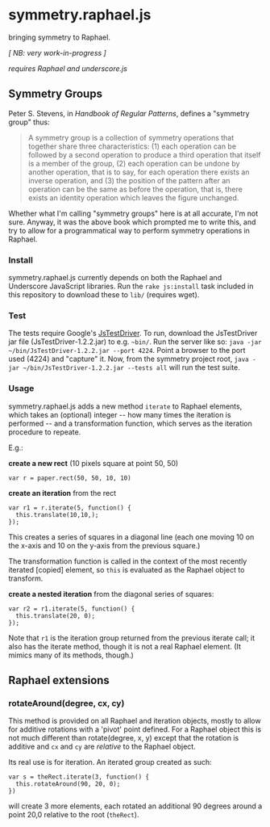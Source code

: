 # symmetry.raphael.js #

bringing symmetry to Raphael.

_[ NB: very work-in-progress ]_

_requires Raphael and underscore.js_

## Symmetry Groups ##

Peter S. Stevens, in _Handbook of Regular Patterns_, defines a "symmetry
group" thus:

> A symmetry group is a collection of symmetry operations that together
> share three characteristics: (1) each operation can be followed by
> a second operation to produce a third operation that itself is a
> member of the group, (2) each operation can be undone by another
> operation, that is to say, for each operation there exists an inverse
> operation, and (3) the position of the pattern after an operation
> can be the same as before the operation, that is, there exists an
> identity operation which leaves the figure unchanged.

Whether what I'm calling "symmetry groups" here is at all accurate, I'm 
not sure. Anyway, it was the above book which prompted me to write this,
and try to allow for a programmatical way to perform symmetry operations in
Raphael.

### Install ###

symmetry.raphael.js currently depends on both the Raphael and Underscore
JavaScript libraries. Run the `rake js:install` task included in this
repository to download these to `lib/` (requires wget).

### Test ###

The tests require Google's [JsTestDriver][jstd]. To run, download the JsTestDriver
jar file (JsTestDriver-1.2.2.jar) to e.g. `~bin/`. Run the server like so:
`java -jar ~/bin/JsTestDriver-1.2.2.jar --port 4224`. Point a browser to the
port used (4224) and "capture" it. Now, from the symmetry project root, 
`java -jar ~/bin/JsTestDriver-1.2.2.jar --tests all` will run the test
suite.

[jstd]:http://code.google.com/p/js-test-driver/

### Usage ###

symmetry.raphael.js adds a new method `iterate` to Raphael elements, which
takes an (optional) integer -- how many times the iteration is performed --
and a transformation function, which serves as the iteration procedure to
repeate.

E.g.:

**create a new rect** (10 pixels square at point 50, 50)

    var r = paper.rect(50, 50, 10, 10)

**create an iteration** from the rect

    var r1 = r.iterate(5, function() {
      this.translate(10,10,);
    });

This creates a series of squares in a diagonal line (each one
moving 10 on the x-axis and 10 on the y-axis from the previous
square.)

The transformation function is called in the context of the most
recently iterated [copied] element, so `this` is evaluated as the
Raphael object to transform.

**create a nested iteration** from the diagonal series of squares:

    var r2 = r1.iterate(5, function() {
      this.translate(20, 0);
    });
   
Note that `r1` is the iteration group returned from the previous iterate
call; it also has the iterate method, though it is not a real Raphael
element. (It mimics many of its methods, though.) 

## Raphael extensions ##

### rotateAround(degree, cx, cy) ###

This method is provided on all Raphael and iteration objects,
mostly to allow for additive rotations with a 'pivot' point defined.
For a Raphael object this is not much different than rotate(degree, x, y)
except that the rotation is additive and `cx` and `cy` are _relative_
to the Raphael object.

Its real use is for iteration. An iterated group created as such:

    var s = theRect.iterate(3, function() {
      this.rotateAround(90, 20, 0);
    })
   
will create 3 more elements, each rotated an additional 90 degrees
around a point 20,0 relative to the root (`theRect`).
